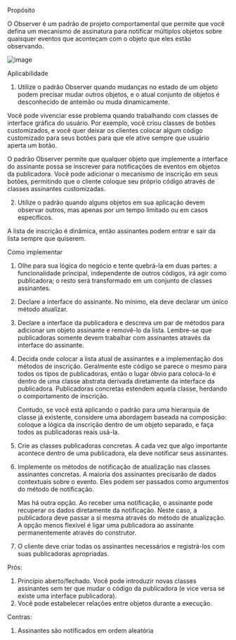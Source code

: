 Propósito

  O Observer é um padrão de projeto comportamental que permite que você defina um mecanismo de assinatura para notificar múltiplos objetos sobre quaisquer eventos que aconteçam com o objeto que eles estão observando.

![image](https://user-images.githubusercontent.com/88672689/206496987-73ff91eb-21b5-4036-9109-984e8ae3e99c.png)

Aplicabilidade
1. Utilize o padrão Observer quando mudanças no estado de um objeto podem precisar mudar outros objetos, e o atual conjunto de objetos é desconhecido de antemão ou muda dinamicamente.

  Você pode vivenciar esse problema quando trabalhando com classes de interface gráfica do usuário. Por exemplo, você criou classes de botões customizados, e você quer deixar os clientes colocar algum código customizado para seus botões para que ele ative sempre que usuário aperta um botão.

  O padrão Observer permite que qualquer objeto que implemente a interface do assinante possa se inscrever para notificações de eventos em objetos da publicadora. Você pode adicionar o mecanismo de inscrição em seus botões, permitindo que o cliente coloque seu próprio código através de classes assinantes customizadas.

2. Utilize o padrão quando alguns objetos em sua aplicação devem observar outros, mas apenas por um tempo limitado ou em casos específicos.

 A lista de inscrição é dinâmica, então assinantes podem entrar e sair da lista sempre que quiserem.
 
Como implementar
  1. Olhe para sua lógica do negócio e tente quebrá-la em duas partes: a funcionalidade principal, independente de outros códigos, irá agir como publicadora; o resto será transformado em um conjunto de classes assinantes.

  2. Declare a interface do assinante. No mínimo, ela deve declarar um único método atualizar.

  3. Declare a interface da publicadora e descreva um par de métodos para adicionar um objeto assinante e removê-lo da lista. Lembre-se que publicadoras somente devem trabalhar com assinantes através da interface do assinante.

  4. Decida onde colocar a lista atual de assinantes e a implementação dos métodos de inscrição. Geralmente este código se parece o mesmo para todos os tipos de publicadoras, então o lugar óbvio para colocá-lo é dentro de uma classe abstrata derivada diretamente da interface da publicadora. Publicadoras concretas estendem aquela classe, herdando o comportamento de inscrição.

     Contudo, se você está aplicando o padrão para uma hierarquia de classe já existente, considere uma abordagem baseada na composição: coloque a lógica da inscrição dentro de um objeto separado, e faça todos as publicadoras reais usá-la.

  5. Crie as classes publicadoras concretas. A cada vez que algo importante acontece dentro de uma publicadora, ela deve notificar seus assinantes.

  6. Implemente os métodos de notificação de atualização nas classes assinantes concretas. A maioria dos assinantes precisarão de dados contextuais sobre o evento. Eles podem ser passados como argumentos do método de notificação.

     Mas há outra opção. Ao receber uma notificação, o assinante pode recuperar os dados diretamente da notificação. Neste caso, a publicadora deve passar a si mesma através do método de atualização. A opção menos flexível é ligar uma publicadora ao assinante permanentemente através do construtor.

  7. O cliente deve criar todas os assinantes necessários e registrá-los com suas publicadoras apropriadas.
 
 Prós:
  1. Princípio aberto/fechado. Você pode introduzir novas classes assinantes sem ter que mudar o código da publicadora (e vice versa se existe uma interface publicadora).
  2. Você pode estabelecer relações entre objetos durante a execução.
  
 Contras:
  1. Assinantes são notificados em ordem aleatória
